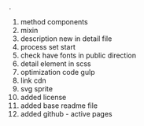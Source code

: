 .

1. method components
2. mixin 
3. description new in detail file 
4. process set start
5. check have fonts in public direction 
6. detail element in scss
7. optimization code gulp 
8. link cdn 
9. svg sprite
10. added license 
11. added base readme file 
12. added github - active pages
